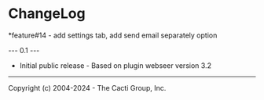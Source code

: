 # ChangeLog

*feature#14 - add settings tab, add send email separately option

--- 0.1 ---

* Initial public release - Based on plugin webseer version 3.2

-----------------------------------------------
Copyright (c) 2004-2024 - The Cacti Group, Inc.

